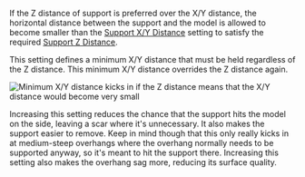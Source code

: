 If the Z distance of support is preferred over the X/Y distance, the horizontal distance between the support and the model is allowed to become smaller than the [Support X/Y Distance](support_xy_distance.md) setting to satisfy the required [Support Z Distance](support_z_distance.md).

This setting defines a minimum X/Y distance that must be held regardless of the Z distance. This minimum X/Y distance overrides the Z distance again.

![Minimum X/Y distance kicks in if the Z distance means that the X/Y distance would become very small](../../../articles/images/support_z_overrides_xy.svg)

Increasing this setting reduces the chance that the support hits the model on the side, leaving a scar where it's unnecessary. It also makes the support easier to remove. Keep in mind though that this only really kicks in at medium-steep overhangs where the overhang normally needs to be supported anyway, so it's meant to hit the support there. Increasing this setting also makes the overhang sag more, reducing its surface quality.
